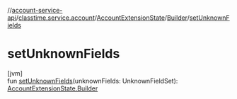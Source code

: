 //[account-service-api](../../../../index.md)/[classtime.service.account](../../index.md)/[AccountExtensionState](../index.md)/[Builder](index.md)/[setUnknownFields](set-unknown-fields.md)

# setUnknownFields

[jvm]\
fun [setUnknownFields](set-unknown-fields.md)(unknownFields: UnknownFieldSet): [AccountExtensionState.Builder](index.md)
